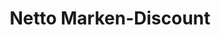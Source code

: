 ---
title: "Netto Marken-Discount"
url: /stuttgart/netto-marken-discount-dr-steinheil-weg/
shop: Supermarkt
---